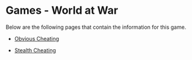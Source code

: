 # Games - World at War

Below are the following pages that contain the information for this game.

- [Obvious Cheating](./Obvious-Cheating.md)

- [Stealth Cheating](./Stealth-Cheating.md)